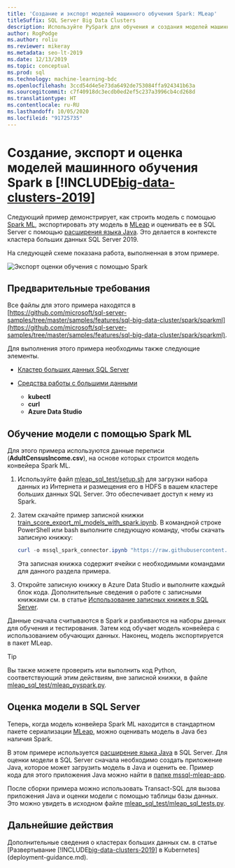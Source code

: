 ```yaml
---
title: 'Создание и экспорт моделей машинного обучения Spark: MLeap'
titleSuffix: SQL Server Big Data Clusters
description: Используйте PySpark для обучения и создания моделей машинного обучения в Spark в Кластерах больших данных SQL Server. Выполните экспорт с помощью MLeap, а затем оцените модель с помощью Java в SQL Server.
author: RogPodge
ms.author: roliu
ms.reviewer: mikeray
ms.metadata: seo-lt-2019
ms.date: 12/13/2019
ms.topic: conceptual
ms.prod: sql
ms.technology: machine-learning-bdc
ms.openlocfilehash: 3ccd54d4e5e73da6492de753084ffa924341b63a
ms.sourcegitcommit: c7f40918dc3ecdb0ed2ef5c237a3996cb4cd268d
ms.translationtype: HT
ms.contentlocale: ru-RU
ms.lasthandoff: 10/05/2020
ms.locfileid: "91725735"
---
```

# <a name="create-export-and-score-spark-machine-learning-models-on-big-data-clusters-2019"></a>Создание, экспорт и оценка моделей машинного обучения Spark в [!INCLUDE[big-data-clusters-2019](../includes/ssbigdataclusters-ss-nover.md)]

Следующий пример демонстрирует, как строить модель с помощью [Spark ML](https://spark.apache.org/docs/latest/ml-guide.html), экспортировать эту модель в [MLeap](http://mleap-docs.combust.ml/) и оценивать ее в SQL Server с помощью [расширения языка Java](../language-extensions/language-extensions-overview.md). Это делается в контексте кластера больших данных SQL Server 2019.

На следующей схеме показана работа, выполненная в этом примере.

![Экспорт оценки обучения с помощью Spark](./media/spark-create-machine-learning-model/train-score-export-with-spark.png)

## <a name="prerequisites"></a>Предварительные требования

Все файлы для этого примера находятся в [https://github.com/microsoft/sql-server-samples/tree/master/samples/features/sql-big-data-cluster/spark/sparkml](https://github.com/microsoft/sql-server-samples/tree/master/samples/features/sql-big-data-cluster/spark/sparkml).

Для выполнения этого примера необходимы также следующие элементы.

- [Кластер больших данных SQL Server](deploy-get-started.md)

- [Средства работы с большими данными](deploy-big-data-tools.md)
   - **kubectl**
   - **curl**
   - **Azure Data Studio**

## <a name="model-training-with-spark-ml"></a>Обучение модели с помощью Spark ML

Для этого примера используются данные переписи (**AdultCensusIncome.csv**), на основе которых строится модель конвейера Spark ML.

1. Используйте файл [mleap_sql_test/setup.sh](https://github.com/microsoft/sql-server-samples/blob/master/samples/features/sql-big-data-cluster/spark/sparkml/mleap_sql_test/setup.sh) для загрузки набора данных из Интернета и размещения его в HDFS в вашем кластере больших данных SQL Server. Это обеспечивает доступ к нему из Spark.

1. Затем скачайте пример записной книжки [train_score_export_ml_models_with_spark.ipynb](https://github.com/microsoft/sql-server-samples/blob/master/samples/features/sql-big-data-cluster/spark/sparkml/train_score_export_ml_models_with_spark.ipynb). В командной строке PowerShell или bash выполните следующую команду, чтобы скачать записную книжку:

   ```PowerShell
   curl -o mssql_spark_connector.ipynb "https://raw.githubusercontent.com/microsoft/sql-server-samples/master/samples/features/sql-big-data-cluster/spark/sparkml/train_score_export_ml_models_with_spark.ipynb"
   ```

   Эта записная книжка содержит ячейки с необходимыми командами для данного раздела примера.

1. Откройте записную книжку в Azure Data Studio и выполните каждый блок кода. Дополнительные сведения о работе с записными книжками см. в статье [Использование записных книжек в SQL Server](../azure-data-studio/notebooks/notebooks-guidance.md).

Данные сначала считываются в Spark и разбиваются на наборы данных для обучения и тестирования. Затем код обучает модель конвейера с использованием обучающих данных. Наконец, модель экспортируется в пакет MLeap.

> [!TIP]
> Вы также можете проверить или выполнить код Python, соответствующий этим действиям, вне записной книжки, в файле [mleap_sql_test/mleap_pyspark.py](https://github.com/microsoft/sql-server-samples/blob/master/samples/features/sql-big-data-cluster/spark/sparkml/mleap_sql_test/mleap_pyspark.py).

## <a name="model-scoring-with-sql-server"></a>Оценка модели в SQL Server

Теперь, когда модель конвейера Spark ML находится в стандартном пакете сериализации [MLeap](http://mleap-docs.combust.ml/core-concepts/mleap-bundles.html), можно оценивать модель в Java без наличия Spark.

В этом примере используется [расширение языка Java](../language-extensions/language-extensions-overview.md) в SQL Server. Для оценки модели в SQL Server сначала необходимо создать приложение Java, которое может загрузить модель в Java и оценить ее. Пример кода для этого приложения Java можно найти в [папке mssql-mleap-app](https://github.com/microsoft/sql-server-samples/blob/master/samples/features/sql-big-data-cluster/spark/sparkml/mssql-mleap-app).

После сборки примера можно использовать Transact-SQL для вызова приложения Java и оценки модели с помощью таблицы базы данных. Это можно увидеть в исходном файле [mleap_sql_test/mleap_sql_tests.py](https://github.com/microsoft/sql-server-samples/blob/master/samples/features/sql-big-data-cluster/spark/sparkml/mleap_sql_test/mleap_sql_tests.py).

## <a name="next-steps"></a>Дальнейшие действия

Дополнительные сведения о кластерах больших данных см. в статье [Развертывание [!INCLUDE[big-data-clusters-2019](../includes/ssbigdataclusters-ss-nover.md)] в Kubernetes](deployment-guidance.md).